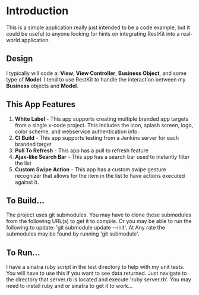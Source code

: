 Introduction
=========================

This is a simple application really just intended to be a code example, but it could be useful to anyone looking for hints on integrating RestKit into a real-world application.

Design
-------------------------
I typically will code a: **View**, **View Controller**, **Business Object**, and some type of **Model**. I tend to use RestKit to handle the interaction between my **Business** objects and **Model**.

This App Features
-------------------------
1. **White Label** - This app supports creating multiple branded app targets from a single x-code project. This includes the icon, splash screen, logo, color scheme, and webservice authentication info.
2. **CI Build** - This app supports testing from a Jenkins server for each branded target
3. **Pull To Refresh** - This app has a pull to refresh feature
4. **Ajax-like Search Bar** - This app has a search bar used to instantly filter the list
5. **Custom Swipe Action** - This app has a custom swipe gesture recognizer that allows for the item in the list to have actions executed against it.

To Build...
-------------------------
The project uses git submodules. You may have to clone these submodules from the following URL(s) to get it to compile.
Or you may be able to run the following to update: 'git submodule update --init'. At Any rate the submodules may be found by running 'git submodule'.

To Run...
-------------------------
I have a sinatra ruby script in the test directory to help with my unit tests. You will have to use this if you want to see data returned. Just navigate to the directory that server.rb is located and execute 'ruby server.rb'.
You may need to install ruby and or sinatra to get it to work...
